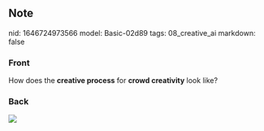 ## Note
nid: 1646724973566
model: Basic-02d89
tags: 08_creative_ai
markdown: false

### Front
How does the <b>creative process</b> for <b>crowd creativity</b>
look like?

### Back
<img src="paste-05aa87e5ffb96d135ac0b8fdc22642c616a146e4.jpg">

